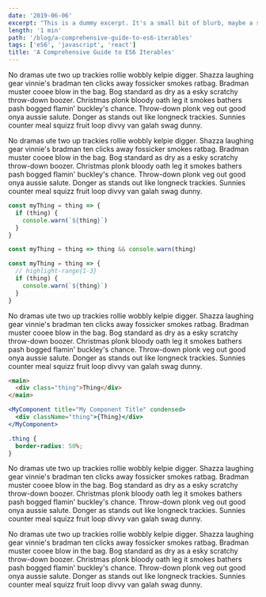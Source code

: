 ```yaml
---
date: '2019-06-06'
excerpt: "This is a dummy excerpt. It's a small bit of blurb, maybe a sentence or two, summarising the content of the blog post. This is a dummy excerpt. It's a small bit of blurb, maybe a sentence or two, summarising the content of the blog post."
length: '1 min'
path: '/blog/a-comprehensive-guide-to-es6-iterables'
tags: ['eS6', 'javascript', 'react']
title: 'A Comprehensive Guide to ES6 Iterables'
---
```


No dramas ute two up trackies rollie wobbly kelpie digger. Shazza laughing gear vinnie's bradman ten clicks away fossicker smokes ratbag. Bradman muster cooee blow in the bag. Bog standard as dry as a esky scratchy throw-down boozer. Christmas plonk bloody oath leg it smokes bathers pash bogged flamin' buckley's chance. Throw-down plonk veg out good onya aussie salute. Donger as stands out like longneck trackies. Sunnies counter meal squizz fruit loop divvy van galah swag dunny.

No dramas ute two up trackies rollie wobbly kelpie digger. Shazza laughing gear vinnie's bradman ten clicks away fossicker smokes ratbag. Bradman muster cooee blow in the bag. Bog standard as dry as a esky scratchy throw-down boozer. Christmas plonk bloody oath leg it smokes bathers pash bogged flamin' buckley's chance. Throw-down plonk veg out good onya aussie salute. Donger as stands out like longneck trackies. Sunnies counter meal squizz fruit loop divvy van galah swag dunny.

```javascript
const myThing = thing => {
  if (thing) {
    console.warn(`${thing}`)
  }
}

const myThing = thing => thing && console.warn(thing)
```

```javascript
const myThing = thing => {
  // highlight-range{1-3}
  if (thing) {
    console.warn(`${thing}`)
  }
}
```

No dramas ute two up trackies rollie wobbly kelpie digger. Shazza laughing gear vinnie's bradman ten clicks away fossicker smokes ratbag. Bradman muster cooee blow in the bag. Bog standard as dry as a esky scratchy throw-down boozer. Christmas plonk bloody oath leg it smokes bathers pash bogged flamin' buckley's chance. Throw-down plonk veg out good onya aussie salute. Donger as stands out like longneck trackies. Sunnies counter meal squizz fruit loop divvy van galah swag dunny.

```html
<main>
  <div class="thing">Thing</div>
</main>
```

```jsx
<MyComponent title="My Component Title" condensed>
  <div className="thing">{Thing}</div>
</MyComponent>
```

```scss
.thing {
  border-radius: 50%;
}
```

No dramas ute two up trackies rollie wobbly kelpie digger. Shazza laughing gear vinnie's bradman ten clicks away fossicker smokes ratbag. Bradman muster cooee blow in the bag. Bog standard as dry as a esky scratchy throw-down boozer. Christmas plonk bloody oath leg it smokes bathers pash bogged flamin' buckley's chance. Throw-down plonk veg out good onya aussie salute. Donger as stands out like longneck trackies. Sunnies counter meal squizz fruit loop divvy van galah swag dunny.

No dramas ute two up trackies rollie wobbly kelpie digger. Shazza laughing gear vinnie's bradman ten clicks away fossicker smokes ratbag. Bradman muster cooee blow in the bag. Bog standard as dry as a esky scratchy throw-down boozer. Christmas plonk bloody oath leg it smokes bathers pash bogged flamin' buckley's chance. Throw-down plonk veg out good onya aussie salute. Donger as stands out like longneck trackies. Sunnies counter meal squizz fruit loop divvy van galah swag dunny.
